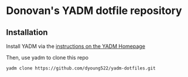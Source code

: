 # Donovan's YADM dotfile repository

## Installation

Install YADM via the [instructions on the YADM Homepage](https://yadm.io/docs/install)

Then, use yadm to clone this repo

```sh
yadm clone https://github.com/dyoung522/yadm-dotfiles.git
```
